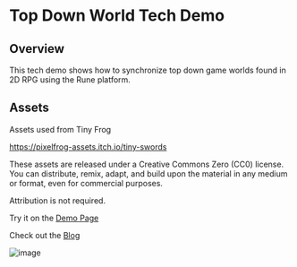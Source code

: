 # Top Down World Tech Demo

## Overview

This tech demo shows how to synchronize top down game worlds found in 2D RPG using the Rune platform.

## Assets

Assets used from Tiny Frog

https://pixelfrog-assets.itch.io/tiny-swords

These assets are released under a Creative Commons Zero (CC0) license. You can distribute, remix, adapt, and build upon the material in any medium or format, even for commercial purposes.

Attribution is not required.

Try it on the [Demo Page](https://developers.rune.ai/tech-demos/top-down-synchronization/)

Check out the [Blog](https://developers.rune.ai/blog/top-down-synchronization/)

![image](https://github.com/user-attachments/assets/0bb2fae8-c9bc-48c1-a466-9d9a4a7d90a3)

